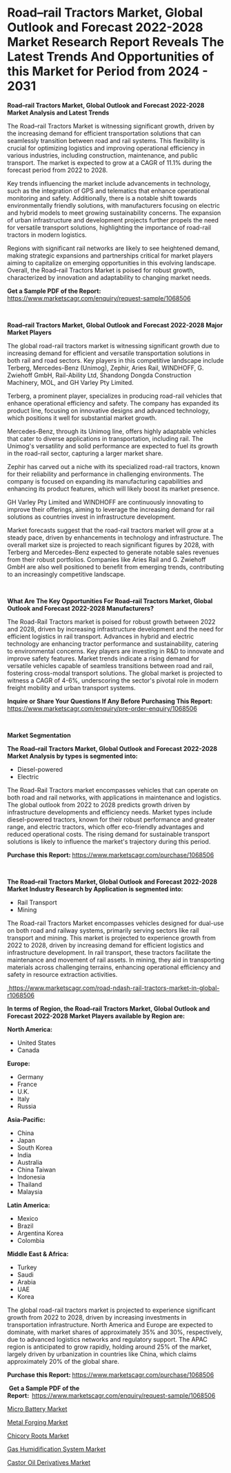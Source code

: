 <p><h1>Road–rail Tractors Market, Global Outlook and Forecast 2022-2028 Market Research Report Reveals The Latest Trends And Opportunities of this Market for Period from 2024 - 2031</h1></p><p><strong>Road–rail Tractors Market, Global Outlook and Forecast 2022-2028 Market Analysis and Latest Trends</strong></p>
<p><p>The Road–rail Tractors Market is witnessing significant growth, driven by the increasing demand for efficient transportation solutions that can seamlessly transition between road and rail systems. This flexibility is crucial for optimizing logistics and improving operational efficiency in various industries, including construction, maintenance, and public transport. The market is expected to grow at a CAGR of 11.1% during the forecast period from 2022 to 2028.</p><p>Key trends influencing the market include advancements in technology, such as the integration of GPS and telematics that enhance operational monitoring and safety. Additionally, there is a notable shift towards environmentally friendly solutions, with manufacturers focusing on electric and hybrid models to meet growing sustainability concerns. The expansion of urban infrastructure and development projects further propels the need for versatile transport solutions, highlighting the importance of road-rail tractors in modern logistics. </p><p>Regions with significant rail networks are likely to see heightened demand, making strategic expansions and partnerships critical for market players aiming to capitalize on emerging opportunities in this evolving landscape. Overall, the Road–rail Tractors Market is poised for robust growth, characterized by innovation and adaptability to changing market needs.</p></p>
<p><strong>Get a Sample PDF of the Report:&nbsp;</strong> <a href="https://www.marketscagr.com/enquiry/request-sample/1068506">https://www.marketscagr.com/enquiry/request-sample/1068506</a></p>
<p>&nbsp;</p>
<p><strong>Road–rail Tractors Market, Global Outlook and Forecast 2022-2028 Major Market Players</strong></p>
<p><p>The global road-rail tractors market is witnessing significant growth due to increasing demand for efficient and versatile transportation solutions in both rail and road sectors. Key players in this competitive landscape include Terberg, Mercedes-Benz (Unimog), Zephir, Aries Rail, WINDHOFF, G. Zwiehoff GmbH, Rail-Ability Ltd, Shandong Dongda Construction Machinery, MOL, and GH Varley Pty Limited.</p><p>Terberg, a prominent player, specializes in producing road-rail vehicles that enhance operational efficiency and safety. The company has expanded its product line, focusing on innovative designs and advanced technology, which positions it well for substantial market growth. </p><p>Mercedes-Benz, through its Unimog line, offers highly adaptable vehicles that cater to diverse applications in transportation, including rail. The Unimog's versatility and solid performance are expected to fuel its growth in the road-rail sector, capturing a larger market share.</p><p>Zephir has carved out a niche with its specialized road-rail tractors, known for their reliability and performance in challenging environments. The company is focused on expanding its manufacturing capabilities and enhancing its product features, which will likely boost its market presence.</p><p>GH Varley Pty Limited and WINDHOFF are continuously innovating to improve their offerings, aiming to leverage the increasing demand for rail solutions as countries invest in infrastructure development. </p><p>Market forecasts suggest that the road-rail tractors market will grow at a steady pace, driven by enhancements in technology and infrastructure. The overall market size is projected to reach significant figures by 2028, with Terberg and Mercedes-Benz expected to generate notable sales revenues from their robust portfolios. Companies like Aries Rail and G. Zwiehoff GmbH are also well positioned to benefit from emerging trends, contributing to an increasingly competitive landscape.</p></p>
<p>&nbsp;</p>
<p><strong>What Are The Key Opportunities For Road–rail Tractors Market, Global Outlook and Forecast 2022-2028 Manufacturers?</strong></p>
<p><p>The Road-Rail Tractors market is poised for robust growth between 2022 and 2028, driven by increasing infrastructure development and the need for efficient logistics in rail transport. Advances in hybrid and electric technology are enhancing tractor performance and sustainability, catering to environmental concerns. Key players are investing in R&D to innovate and improve safety features. Market trends indicate a rising demand for versatile vehicles capable of seamless transitions between road and rail, fostering cross-modal transport solutions. The global market is projected to witness a CAGR of 4-6%, underscoring the sector's pivotal role in modern freight mobility and urban transport systems.</p></p>
<p><strong>Inquire or Share Your Questions If Any Before Purchasing This Report:</strong> <a href="https://www.marketscagr.com/enquiry/pre-order-enquiry/1068506">https://www.marketscagr.com/enquiry/pre-order-enquiry/1068506</a></p>
<p>&nbsp;</p>
<p><strong>Market Segmentation</strong></p>
<p><strong>The Road–rail Tractors Market, Global Outlook and Forecast 2022-2028 Market Analysis by types is segmented into:</strong></p>
<p><ul><li>Diesel-powered</li><li>Electric</li></ul></p>
<p><p>The Road-Rail Tractors market encompasses vehicles that can operate on both road and rail networks, with applications in maintenance and logistics. The global outlook from 2022 to 2028 predicts growth driven by infrastructure developments and efficiency needs. Market types include diesel-powered tractors, known for their robust performance and greater range, and electric tractors, which offer eco-friendly advantages and reduced operational costs. The rising demand for sustainable transport solutions is likely to influence the market's trajectory during this period.</p></p>
<p><strong>Purchase this Report:&nbsp;</strong><a href="https://www.marketscagr.com/purchase/1068506">https://www.marketscagr.com/purchase/1068506</a></p>
<p>&nbsp;</p>
<p><strong>The Road–rail Tractors Market, Global Outlook and Forecast 2022-2028 Market Industry Research by Application is segmented into:</strong></p>
<p><ul><li>Rail Transport</li><li>Mining</li></ul></p>
<p><p>The Road-rail Tractors Market encompasses vehicles designed for dual-use on both road and railway systems, primarily serving sectors like rail transport and mining. This market is projected to experience growth from 2022 to 2028, driven by increasing demand for efficient logistics and infrastructure development. In rail transport, these tractors facilitate the maintenance and movement of rail assets. In mining, they aid in transporting materials across challenging terrains, enhancing operational efficiency and safety in resource extraction activities.</p></p>
<p><a href="https://www.marketscagr.com/road-ndash-rail-tractors-market-in-global-r1068506">&nbsp;https://www.marketscagr.com/road-ndash-rail-tractors-market-in-global-r1068506</a></p>
<p><strong>In terms of Region, the Road–rail Tractors Market, Global Outlook and Forecast 2022-2028 Market Players available by Region are:</strong></p>
<p>
    <p> <strong> North America: </strong>
        <ul>
            <li>United States</li>
            <li>Canada</li>
        </ul>
        </p> 
    <p> <strong> Europe: </strong>
        <ul>
            <li>Germany</li>
            <li>France</li>
            <li>U.K.</li>
            <li>Italy</li>
            <li>Russia</li>
        </ul>
        </p> 
    <p> <strong> Asia-Pacific: </strong>
        <ul>
            <li>China</li>
            <li>Japan</li>
            <li>South Korea</li>
            <li>India</li>
            <li>Australia</li>
            <li>China Taiwan</li>
            <li>Indonesia</li>
            <li>Thailand</li>
            <li>Malaysia</li>
        </ul>
        </p> 
    <p> <strong> Latin America: </strong>
        <ul>
            <li>Mexico</li>
            <li>Brazil</li>
            <li>Argentina Korea</li>
            <li>Colombia</li>
        </ul>
        </p> 
    <p> <strong> Middle East & Africa: </strong>
        <ul>
            <li>Turkey</li>
            <li>Saudi</li>
            <li>Arabia</li>
            <li>UAE</li>
            <li>Korea</li>
        </ul>
    </p>
    </p>
<p><p>The global road-rail tractors market is projected to experience significant growth from 2022 to 2028, driven by increasing investments in transportation infrastructure. North America and Europe are expected to dominate, with market shares of approximately 35% and 30%, respectively, due to advanced logistics networks and regulatory support. The APAC region is anticipated to grow rapidly, holding around 25% of the market, largely driven by urbanization in countries like China, which claims approximately 20% of the global share.</p></p>
<p><strong>Purchase this Report: </strong><a href="https://www.marketscagr.com/purchase/1068506">https://www.marketscagr.com/purchase/1068506</a></p>
<p>&nbsp;<strong>Get a Sample PDF of the Report:&nbsp;&nbsp;</strong><a href="https://www.marketscagr.com/enquiry/request-sample/1068506">https://www.marketscagr.com/enquiry/request-sample/1068506</a></p>
<p><strong></strong></p>
<p><p><a href="https://medium.com/@arteevalith3/the-global-micro-battery-market-is-expected-to-witness-a-compound-annual-growth-rate-cagr-of-12-3a237ea627d0">Micro Battery Market</a></p><p><a href="https://medium.com/@brendamoreno1988/the-metal-forging-market-has-witnessed-significant-growth-in-recent-years-and-this-trend-is-61fd164f0f3a">Metal Forging Market</a></p><p><a href="https://issuu.com/reportprime-2/docs/chicory-roots-market-size-2030.pptx_ebbeed04d38eb2">Chicory Roots Market</a></p><p><a href="https://www.linkedin.com/pulse/pioneering-growth-analyzing-global-gas-humidification-system-jokuf?trackingId=eAcIV%2FC%2BTcquZRA39N3eOQ%3D%3D">Gas Humidification System Market</a></p><p><a href="https://issuu.com/reportprime-2/docs/castor-oil-derivatives-market-size-_61c89afc4d6379">Castor Oil Derivatives Market</a></p></p>